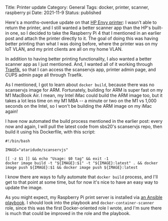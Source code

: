 Title: Printer update
Category: General
Tags: docker, printer, scanner, raspberry pi
Date: 2021-11-9
Status: published

Here's a months-overdue update on that [HP Envy printer](https://www.unixdude.net/posts/2021/Sep/07/docker-build/):  I wasn't able to
return the printer, and I still wanted a better
scanner app than the HP's built-in one, so I decided to take the
Raspberry Pi 4 that I mentioned in an earlier post and attach the printer
directly to it.  The goal of doing this was having better printing
than what I was doing before, where the printer was on my IoT VLAN,
and my print clients are all on my home VLAN.

In addition to having better printing functionality, I also wanted a better scanner app as I just mentioned. And, I wanted all of it working through [Traefik](https://traefik.io/traefik/), so that I can access the scanservjs app, printer admin page, and CUPS admin page all through Traefik.

As I mentioned, I got to learn about `docker build`, because there was no scanservjs image for ARM.  Fortunately, building for ARM is super fast on my M1 MacBook Air. I mean, my Intel iMac could build the ARM image too, but it takes a lot less time on my M1 MBA -- a minute or two on the M1 vs 1,000 seconds on the Intel, so I won't be building the ARM image on my iMac again!

I have now automated the build process mentioned in the earlier post: every now and again, I will pull the latest code from sbs20's scanservjs repo, then build it using his Dockerfile, with this script:

```
#!/bin/bash

IMAGE="ataridude/scanservjs"

[[ -z $1 ]] && echo "Usage: $0 tag" && exit -1
docker image build -t "${IMAGE}:$1" -t "${IMAGE}:latest" . && docker image push ${IMAGE}:$1 && docker image push ${IMAGE}:latest
```

I know there are ways to fully automate that `docker build` process, and I'll get to that point at some time,
but for now it's nice to have an easy way to update the image.

As you might expect, my Raspberry Pi print server is installed via [an Ansible playbook](https://github.com/ataridude/ansible/blob/master/playbook_print_server.yml).
I should look into the playbook and `docker-container-scanner` role, since this was the first Docker-oriented role I wrote, and I'm sure there is much that could be improved in the role and the playbook.
